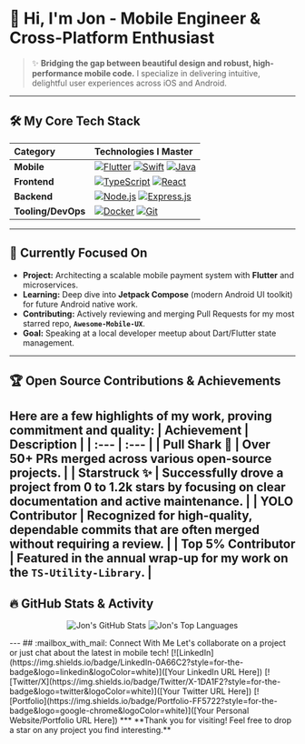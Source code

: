 # :wave: Hi, I'm Jon - Mobile Engineer & Cross-Platform Enthusiast
> :sparkles: **Bridging the gap between beautiful design and robust, high-performance mobile code.** I specialize in delivering intuitive, delightful user experiences across iOS and Android.
---
## :hammer_and_wrench: My Core Tech Stack
| Category | Technologies I Master |
| :--- | :--- |
| **Mobile** | [![Flutter](https://img.shields.io/badge/Flutter-02569B?style=for-the-badge&logo=flutter&logoColor=white)](https://flutter.dev/) [![Swift](https://img.shields.io/badge/Swift-FA7343?style=for-the-badge&logo=swift&logoColor=white)](https://developer.apple.com/swift/) [![Java](https://img.shields.io/badge/Java-007396?style=for-the-badge&logo=java&logoColor=white)](https://www.java.com/) |
| **Frontend** | [![TypeScript](https://img.shields.io/badge/TypeScript-3178C6?style=for-the-badge&logo=typescript&logoColor=white)](https://www.typescriptlang.org/) [![React](https://img.shields.io/badge/React-61DAFB?style=for-the-badge&logo=react&logoColor=black)](https://reactjs.org/) |
| **Backend** | [![Node.js](https://img.shields.io/badge/Node.js-339933?style=for-the-badge&logo=nodedotjs&logoColor=white)](https://nodejs.org/) [![Express.js](https://img.shields.io/badge/Express.js-000000?style=for-the-badge&logo=express&logoColor=white)](https://expressjs.com/) |
| **Tooling/DevOps** | [![Docker](https://img.shields.io/badge/Docker-2496ED?style=for-the-badge&logo=docker&logoColor=white)](https://www.docker.com/) [![Git](https://img.shields.io/badge/Git-F05032?style=for-the-badge&logo=git&logoColor=white)](https://git-scm.com/) |
---
## :telescope: Currently Focused On
* **Project:** Architecting a scalable mobile payment system with **Flutter** and microservices.
* **Learning:** Deep dive into **Jetpack Compose** (modern Android UI toolkit) for future Android native work.
* **Contributing:** Actively reviewing and merging Pull Requests for my most starred repo, **`Awesome-Mobile-UX`**.
* **Goal:** Speaking at a local developer meetup about Dart/Flutter state management.
---
## :trophy: Open Source Contributions & Achievements
Here are a few highlights of my work, proving commitment and quality:
| Achievement | Description |
| :--- | :--- |
| **Pull Shark :shark:** | Over **50+ PRs** merged across various open-source projects. |
| **Starstruck :sparkles:** | Successfully drove a project from 0 to **1.2k stars** by focusing on clear documentation and active maintenance. |
| **YOLO Contributor** | Recognized for high-quality, dependable commits that are often merged without requiring a review. |
| **Top 5% Contributor** | Featured in the annual wrap-up for my work on the **`TS-Utility-Library`**. |
---
## :fire: GitHub Stats & Activity
<p align="center">
    <img src="https://github-readme-stats.vercel.app/api?username=jonbation&show_icons=true&theme=buefy&hide_border=true" alt="Jon's GitHub Stats" />
    <img src="https://github-readme-stats.vercel.app/api/top-langs/?username=jonbation&layout=compact&theme=buefy&hide_border=true" alt="Jon's Top Languages" />
</p>
---
## :mailbox_with_mail: Connect With Me
Let's collaborate on a project or just chat about the latest in mobile tech!
[![LinkedIn](https://img.shields.io/badge/LinkedIn-0A66C2?style=for-the-badge&logo=linkedin&logoColor=white)]([Your LinkedIn URL Here])
[![Twitter/X](https://img.shields.io/badge/Twitter/X-1DA1F2?style=for-the-badge&logo=twitter&logoColor=white)]([Your Twitter URL Here])
[![Portfolio](https://img.shields.io/badge/Portfolio-FF5722?style=for-the-badge&logo=google-chrome&logoColor=white)]([Your Personal Website/Portfolio URL Here])
***
**Thank you for visiting! Feel free to drop a star on any project you find interesting.**
